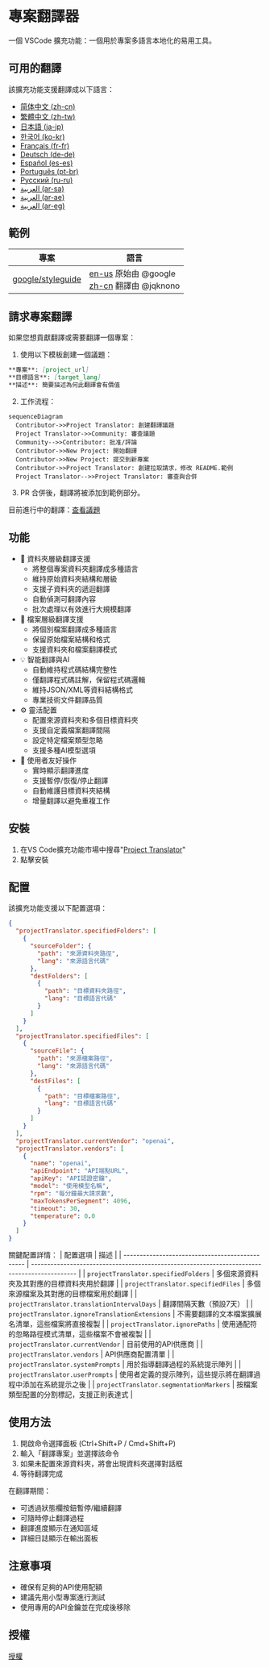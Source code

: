 # 專案翻譯器

一個 VSCode 擴充功能：一個用於專案多語言本地化的易用工具。

## 可用的翻譯

該擴充功能支援翻譯成以下語言：

- [简体中文 (zh-cn)](./readmes/README.zh-cn.md)
- [繁體中文 (zh-tw)](./readmes/README.zh-tw.md)
- [日本語 (ja-jp)](./readmes/README.ja-jp.md)
- [한국어 (ko-kr)](./readmes/README.ko-kr.md)
- [Français (fr-fr)](./readmes/README.fr-fr.md)
- [Deutsch (de-de)](./readmes/README.de-de.md)
- [Español (es-es)](./readmes/README.es-es.md)
- [Português (pt-br)](./readmes/README.pt-br.md)
- [Русский (ru-ru)](./readmes/README.ru-ru.md)
- [العربية (ar-sa)](./readmes/README.ar-sa.md)
- [العربية (ar-ae)](./readmes/README.ar-ae.md)
- [العربية (ar-eg)](./readmes/README.ar-eg.md)

## 範例

| 專案                                                   | 語言                                                                                                                                                 |
| --------------------------------------------------------- | --------------------------------------------------------------------------------------------------------------------------------------------------------- |
| [google/styleguide](https://github.com/google/styleguide) | [en-us](https://github.com/google/styleguide) 原始由 @google<br>[zh-cn](https://github.com/Project-Translation/styleguide-zh-cn) 翻譯由 @jqknono |

## 請求專案翻譯

如果您想貢獻翻譯或需要翻譯一個專案：

1. 使用以下模板創建一個議題：

```md
**專案**: [project_url]
**目標語言**: [target_lang]
**描述**: 簡要描述為何此翻譯會有價值
```

2. 工作流程：

```mermaid
sequenceDiagram
  Contributor->>Project Translator: 創建翻譯議題
  Project Translator->>Community: 審查議題
  Community-->>Contributor: 批准/評論
  Contributor->>New Project: 開始翻譯
  Contributor->>New Project: 提交到新專案
  Contributor->>Project Translator: 創建拉取請求，修改 README.範例
  Project Translator-->>Project Translator: 審查與合併
```

3. PR 合併後，翻譯將被添加到範例部分。

目前進行中的翻譯：[查看議題](https://github.com/Project-Translation/project_translator/issues)

## 功能
- 📁 資料夾層級翻譯支援
  - 將整個專案資料夾翻譯成多種語言
  - 維持原始資料夾結構和層級
  - 支援子資料夾的遞迴翻譯
  - 自動偵測可翻譯內容
  - 批次處理以有效進行大規模翻譯
- 📄 檔案層級翻譯支援
  - 將個別檔案翻譯成多種語言
  - 保留原始檔案結構和格式
  - 支援資料夾和檔案翻譯模式
- 💡 智能翻譯與AI
  - 自動維持程式碼結構完整性
  - 僅翻譯程式碼註解，保留程式碼邏輯
  - 維持JSON/XML等資料結構格式
  - 專業技術文件翻譯品質
- ⚙️ 靈活配置
  - 配置來源資料夾和多個目標資料夾
  - 支援自定義檔案翻譯間隔
  - 設定特定檔案類型忽略
  - 支援多種AI模型選項
- 🚀 使用者友好操作
  - 實時顯示翻譯進度
  - 支援暫停/恢復/停止翻譯
  - 自動維護目標資料夾結構
  - 增量翻譯以避免重複工作

## 安裝

1. 在VS Code擴充功能市場中搜尋"[Project Translator](https://marketplace.visualstudio.com/items?itemName=techfetch-dev.project-translator)"
2. 點擊安裝

## 配置

該擴充功能支援以下配置選項：

```json
{
  "projectTranslator.specifiedFolders": [
    {
      "sourceFolder": {
        "path": "來源資料夾路徑",
        "lang": "來源語言代碼"
      },
      "destFolders": [
        {
          "path": "目標資料夾路徑",
          "lang": "目標語言代碼"
        }
      ]
    }
  ],
  "projectTranslator.specifiedFiles": [
    {
      "sourceFile": {
        "path": "來源檔案路徑",
        "lang": "來源語言代碼"
      },
      "destFiles": [
        {
          "path": "目標檔案路徑",
          "lang": "目標語言代碼"
        }
      ]
    }
  ],
  "projectTranslator.currentVendor": "openai",
  "projectTranslator.vendors": [
    {
      "name": "openai",
      "apiEndpoint": "API端點URL",
      "apiKey": "API認證密鑰",
      "model": "使用模型名稱",
      "rpm": "每分鐘最大請求數",
      "maxTokensPerSegment": 4096,
      "timeout": 30,
      "temperature": 0.0
    }
  ]
}
```

關鍵配置詳情：
| 配置選項                                        | 描述                                                                                          |
| ----------------------------------------------- | -------------------------------------------------------------------------------------------- |
| `projectTranslator.specifiedFolders`            | 多個來源資料夾及其對應的目標資料夾用於翻譯                                                     |
| `projectTranslator.specifiedFiles`              | 多個來源檔案及其對應的目標檔案用於翻譯                                                         |
| `projectTranslator.translationIntervalDays`     | 翻譯間隔天數（預設7天）                                                                        |
| `projectTranslator.ignoreTranslationExtensions` | 不需要翻譯的文本檔案擴展名清單，這些檔案將直接複製                                              |
| `projectTranslator.ignorePaths`                 | 使用通配符的忽略路徑模式清單，這些檔案不會被複製                                               |
| `projectTranslator.currentVendor`               | 目前使用的API供應商                                                                            |
| `projectTranslator.vendors`                     | API供應商配置清單                                                                              |
| `projectTranslator.systemPrompts`               | 用於指導翻譯過程的系統提示陣列                                                                  |
| `projectTranslator.userPrompts`                 | 使用者定義的提示陣列，這些提示將在翻譯過程中添加在系統提示之後                                  |
| `projectTranslator.segmentationMarkers`         | 按檔案類型配置的分割標記，支援正則表達式                                                        |

## 使用方法

1. 開啟命令選擇面板 (Ctrl+Shift+P / Cmd+Shift+P)
2. 輸入「翻譯專案」並選擇該命令
3. 如果未配置來源資料夾，將會出現資料夾選擇對話框
4. 等待翻譯完成

在翻譯期間：

- 可透過狀態欄按鈕暫停/繼續翻譯
- 可隨時停止翻譯過程
- 翻譯進度顯示在通知區域
- 詳細日誌顯示在輸出面板

## 注意事項

- 確保有足夠的API使用配額
- 建議先用小型專案進行測試
- 使用專用的API金鑰並在完成後移除

## 授權

[授權](LICENSE)